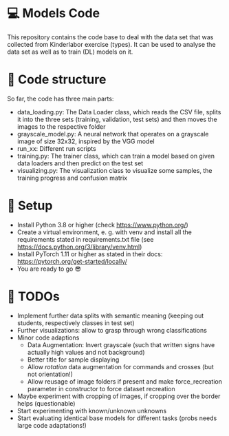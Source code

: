 # :computer: Models Code

This repository contains the code base to deal with the data set that was collected
from Kinderlabor exercise (types). It can be used to analyse the data set as well as to train (DL) models on it.

# :open_file_folder: Code structure
So far, the code has three main parts:
- data_loading.py: The Data Loader class, which reads the CSV file, splits it into 
the three sets (training, validation, test sets) and then moves the images to the respective folder
- grayscale_model.py: A neural network that operates on a grayscale image of size 32x32, inspired by the VGG model
- run_xx: Different run scripts
- training.py: The trainer class, which can train a model based on given data loaders and then predict on the test set
- visualizing.py: The visualization class to visualize some samples, the training progress and confusion matrix

# :floppy_disk: Setup
- Install Python 3.8 or higher (check https://www.python.org/)
- Create a virtual environment, e. g. with venv and install all the requirements stated in requirements.txt file (see https://docs.python.org/3/library/venv.html)
- Install PyTorch 1.11 or higher as stated in their docs: https://pytorch.org/get-started/locally/
- You are ready to go :sunglasses:

# :ledger: TODOs
- Implement further data splits with semantic meaning (keeping out students, respectively classes in test set)
- Further visualizations: allow to grasp through wrong classifications
- Minor code adaptions 
  - Data Augmentation: Invert grayscale (such that written signs have actually high values and not background) 
  - Better title for sample displaying
  - Allow *rotation* data augmentation for commands and crosses (but not orientation!)
  - Allow reusage of image folders if present and make force_recreation parameter in constructor to force dataset recreation
- Maybe experiment with cropping of images, if cropping over the border helps (questionable)
- Start experimenting with known/unknown unknowns
- Start evaluating identical base models for different tasks (probs needs large code adaptations!)